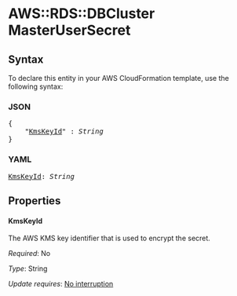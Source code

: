 # AWS::RDS::DBCluster MasterUserSecret

## Syntax

To declare this entity in your AWS CloudFormation template, use the following syntax:

### JSON

<pre>
{
    "<a href="#kmskeyid" title="KmsKeyId">KmsKeyId</a>" : <i>String</i>
}
</pre>

### YAML

<pre>
<a href="#kmskeyid" title="KmsKeyId">KmsKeyId</a>: <i>String</i>
</pre>

## Properties

#### KmsKeyId

The AWS KMS key identifier that is used to encrypt the secret.

_Required_: No

_Type_: String

_Update requires_: [No interruption](https://docs.aws.amazon.com/AWSCloudFormation/latest/UserGuide/using-cfn-updating-stacks-update-behaviors.html#update-no-interrupt)

